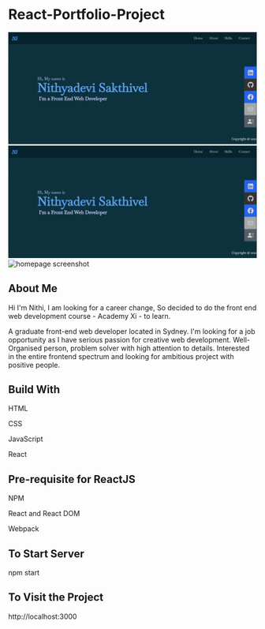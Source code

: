 # React-Portfolio-Project
<img src="src/assets/portfolio.PNG" alt="homepage screenshot">
<img src="./src/assets/portfolio.PNG" alt="homepage screenshot">
<img src="../src/assets/portfolio.PNG" alt="homepage screenshot">

## About Me

Hi I'm Nithi, I am looking for a career change, So decided to do the front end web development course - Academy Xi - to learn.

A graduate front-end web developer located in Sydney. I'm looking for a job opportunity as I have serious passion for creative web development. Well-Organised person, problem solver with high attention to details.
Interested in the entire frontend spectrum and looking for ambitious project with positive people.


## Build With		
<p>HTML</p>
<p>CSS</p>
<p>JavaScript</p>
<p>React</p>

## Pre-requisite for ReactJS
<p>NPM</p>
<p>React and React DOM</p>
<p>Webpack</p>



## To Start Server
npm start


## To Visit the Project
 http://localhost:3000
